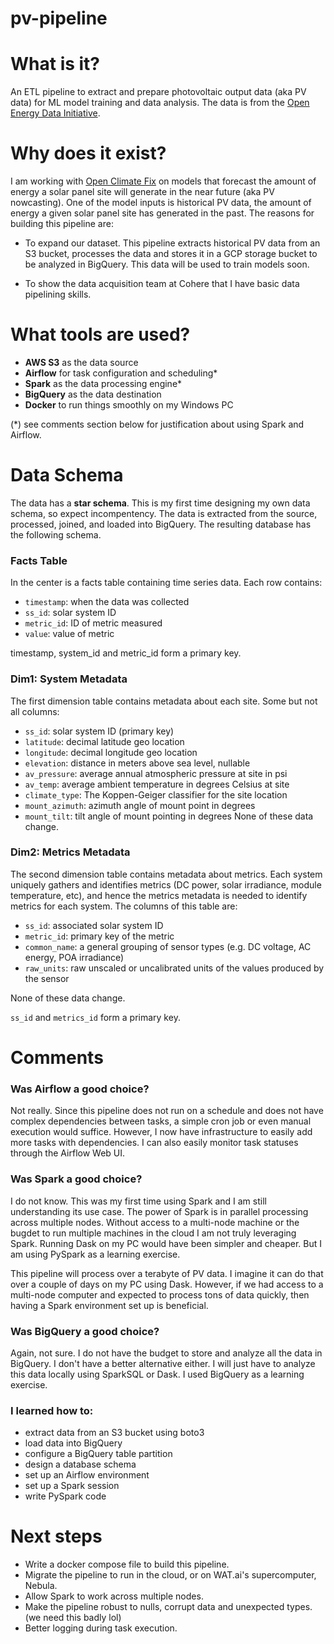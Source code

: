 # pv-pipeline

# What is it?
An ETL pipeline to extract and prepare photovoltaic output data (aka PV data) for ML model training and data analysis. The data is from the [Open Energy Data Initiative](https://data.openei.org/submissions/4568).

# Why does it exist?
I am working with [Open Climate Fix](https://openclimatefix.org/) on models that forecast the amount of energy a solar panel site will generate in the near future (aka PV nowcasting). One of the model inputs is historical PV data, the amount of energy a given solar panel site has generated in the past. The reasons for building this pipeline are:

- To expand our dataset. This pipeline extracts historical PV data from an S3 bucket, processes the data and stores it in a GCP storage bucket to be analyzed in BigQuery. This data will be used to train models soon.

- To show the data acquisition team at Cohere that I have basic data pipelining skills.

# What tools are used?
- **AWS S3** as the data source
- **Airflow** for task configuration and scheduling*
- **Spark** as the data processing engine*
- **BigQuery** as the data destination
- **Docker** to run things smoothly on my Windows PC

(*) see comments section below for justification about using Spark and Airflow.

# Data Schema
The data has a **star schema**. This is my first time designing my own data schema, so expect incompentency. The data is extracted from the source, processed, joined, and loaded into BigQuery. The resulting database has the following schema.

### Facts Table
In the center is a facts table containing time series data. Each row contains:
- `timestamp`: when the data was collected
- `ss_id`: solar system ID
- `metric_id`: ID of metric measured
- `value`: value of metric

timestamp, system_id and metric_id form a primary key.

### Dim1: System Metadata
The first dimension table contains metadata about each site. Some but not all columns:
- `ss_id`: solar system ID (primary key)
- `latitude`: decimal latitude geo location
- `longitude`: decimal longitude geo location
- `elevation`: distance in meters above sea level, nullable
- `av_pressure`: average annual atmospheric pressure at site in psi
- `av_temp`: average ambient temperature in degrees Celsius at site
- `climate_type`: The Koppen-Geiger classifier for the site location
- `mount_azimuth`: azimuth angle of mount point in degrees
- `mount_tilt`: tilt angle of mount pointing in degrees
None of these data change.

### Dim2: Metrics Metadata
The second dimension table contains metadata about metrics. Each system uniquely gathers and identifies metrics (DC power, solar irradiance, module temperature, etc), and hence the metrics metadata is needed to identify metrics for each system. The columns of this table are:
- `ss_id`: associated solar system ID
- `metric_id`: primary key of the metric
- `common_name`: a general grouping of sensor types (e.g. DC voltage, AC energy, POA irradiance)
- `raw_units`: raw unscaled or uncalibrated units of the values produced by the sensor

None of these data change.

`ss_id` and `metrics_id` form a primary key.

# Comments
### Was Airflow a good choice?
Not really. Since this pipeline does not run on a schedule and does not have complex dependencies between tasks, a simple cron job or even manual execution would suffice. However, I now have infrastructure to easily add more tasks with dependencies. I can also easily monitor task statuses through the Airflow Web UI.

### Was Spark a good choice?
I do not know. This was my first time using Spark and I am still understanding its use case. The power of Spark is in parallel processing across multiple nodes. Without access to a multi-node machine or the bugdet to run multiple machines in the cloud I am not truly leveraging Spark. Running Dask on my PC would have been simpler and cheaper. But I am using PySpark as a learning exercise.

This pipeline will process over a terabyte of PV data. I imagine it can do that over a couple of days on my PC using Dask. However, if we had access to a multi-node computer and expected to process tons of data quickly, then having a Spark environment set up is beneficial.

### Was BigQuery a good choice?
Again, not sure. I do not have the budget to store and analyze all the data in BigQuery. I don't have a better alternative either. I will just have to analyze this data locally using SparkSQL or Dask. I used BigQuery as a learning exercise.

### I learned how to:
- extract data from an S3 bucket using boto3
- load data into BigQuery
- configure a BigQuery table partition
- design a database schema
- set up an Airflow environment
- set up a Spark session
- write PySpark code

# Next steps
- Write a docker compose file to build this pipeline.
- Migrate the pipeline to run in the cloud, or on WAT.ai's supercomputer, Nebula.
- Allow Spark to work across multiple nodes.
- Make the pipeline robust to nulls, corrupt data and unexpected types. (we need this badly lol)
- Better logging during task execution.
